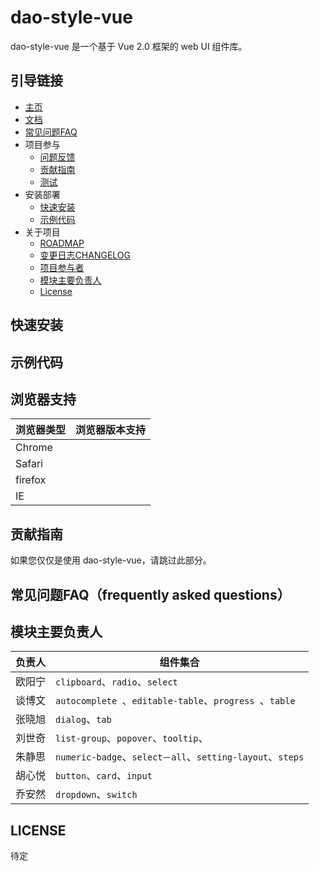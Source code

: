 # dao-style-vue

dao-style-vue 是一个基于 Vue 2.0 框架的 web UI 组件库。

## 引导链接

- [主页]()
- [文档](docs)
- [常见问题FAQ](FAQ.md)
- 项目参与
  - [问题反馈](https://github.com/DaoCloud/dao-style-vue/issues/new)
  - [贡献指南](project)
  - [测试](test/README.md)
- 安装部署
  - [快速安装](#快速安装)
  - [示例代码](#示例代码)
- 关于项目
  - [ROADMAP](ROADMAP.md)
  - [变更日志CHANGELOG](CHANGELOG.md)
  - [项目参与者](MAINTAINER.md)
  - [模块主要负责人](README.md#模块主要负责人)
  - [License](README.md#LICENSE)

## 快速安装

## 示例代码

## 浏览器支持

|浏览器类型|浏览器版本支持|
|--------|---------|
| Chrome| |
| Safari| |
| firefox||
| IE     ||

## 贡献指南

如果您仅仅是使用 dao-style-vue，请跳过此部分。

## 常见问题FAQ（frequently asked questions）

## 模块主要负责人

|负责人|组件集合|
|--------|---------|
| 欧阳宁|`clipboard`、`radio`、`select`|
| 谈博文|`autocomplete `、`editable-table`、`progress `、`table`|
| 张晓旭|`dialog`、`tab`|
| 刘世奇|`list-group`、`popover`、`tooltip`、 |
| 朱静思|`numeric-badge`、`select－all`、`setting-layout`、`steps`|
| 胡心悦|`button`、`card`、`input`|
| 乔安然|`dropdown`、`switch`|

## LICENSE

待定
